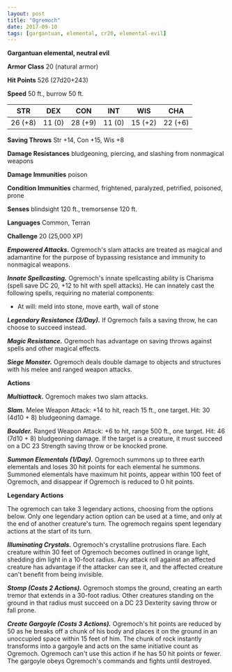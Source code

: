 ```yaml
---
layout: post
title: "Ogremoch"
date: 2017-09-10
tags: [gargantuan, elemental, cr20, elemental-evil]
---
```


**Gargantuan elemental, neutral evil**

**Armor Class** 20 (natural armor)

**Hit Points** 526 (27d20+243)

**Speed** 50 ft., burrow 50 ft.

|   STR   |   DEX   |   CON   |   INT   |   WIS   |   CHA   |
|:-----:|:-----:|:-----:|:-----:|:-----:|:-----:|
| 26 (+8) | 11 (0) | 28 (+9) | 11 (0) | 15 (+2) | 22 (+6) |

**Saving Throws** Str +14, Con +15, Wis +8

**Damage Resistances** bludgeoning, piercing, and slashing from nonmagical weapons

**Damage Immunities** poison

**Condition Immunities** charmed, frightened, paralyzed, petrified, poisoned, prone

**Senses** blindsight 120 ft., tremorsense 120 ft.

**Languages** Common, Terran

**Challenge** 20 (25,000 XP)

***Empowered Attacks.*** Ogremoch's slam attacks are treated as magical and adamantine for the purpose of bypassing resistance and immunity to nonmagical weapons.

***Innate Spellcasting.*** Ogremoch's innate spellcasting ability is Charisma (spell save DC 20, +12 to hit with spell attacks). He can innately cast the following spells, requiring no material components: 



* At will: meld into stone, move earth, wall of stone

***Legendary Resistance (3/Day).*** If Ogremoch fails a saving throw, he can choose to succeed instead.

***Magic Resistance.*** Ogremoch has advantage on saving throws against spells and other magical effects.

***Siege Monster.*** Ogremoch deals double damage to objects and structures with his melee and ranged weapon attacks.

**Actions**

***Multiattack.*** Ogremoch makes two slam attacks.

***Slam.*** Melee Weapon Attack: +14 to hit, reach 15 ft., one target. Hit: 30 (4d10 + 8) bludgeoning damage.

***Boulder.*** Ranged Weapon Attack: +6 to hit, range 500 ft., one target. Hit: 46 (7d10 + 8) bludgeoning damage. If the target is a creature, it must succeed on a DC 23 Strength saving throw or be knocked prone.

***Summon Elementals (1/Day).*** Ogremoch summons up to three earth elementals and loses 30 hit points for each elemental he summons. Summoned elementals have maximum hit points, appear within 100 feet of Ogremoch, and disappear if Ogremoch is reduced to 0 hit points.

**Legendary Actions**

The ogremoch can take 3 legendary actions, choosing from the options below. Only one legendary action option can be used at a time, and only at the end of another creature's turn. The ogremoch regains spent legendary actions at the start of its turn.

***Illuminating Crystals.*** Ogremoch's crystalline protrusions flare. Each creature within 30 feet of Ogremoch becomes outlined in orange light, shedding dim light in a 10-foot radius. Any attack roll against an affected creature has advantage if the attacker can see it, and the affected creature can't benefit from being invisible.

***Stomp (Costs 2 Actions).*** Ogremoch stomps the ground, creating an earth tremor that extends in a 30-foot radius. Other creatures standing on the ground in that radius must succeed on a DC 23 Dexterity saving throw or fall prone.

***Create Gargoyle (Costs 3 Actions).*** Ogremoch's hit points are reduced by 50 as he breaks off a chunk of his body and places it on the ground in an unoccupied space within 15 feet of him. The chunk of rock instantly transforms into a gargoyle and acts on the same initiative count as Ogremoch. Ogremoch can't use this action if he has 50 hit points or fewer. The gargoyle obeys Ogremoch's commands and fights until destroyed.

